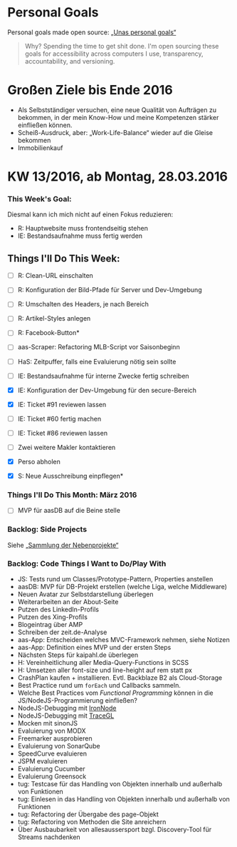 Personal Goals
==============

Personal goals made open source: [„Unas personal goals“](http://una.im/personal-goals-guide/#=%81)
> Why? Spending the time to get shit done. I'm open sourcing these goals for accessibility across computers I use, transparency, accountability, and versioning.

# Großen Ziele bis Ende 2016
* Als Selbstständiger versuchen, eine neue Qualität von Aufträgen zu bekommen, in der mein Know-How und meine Kompetenzen stärker einfließen können.
* Scheiß-Ausdruck, aber: „Work-Life-Balance“ wieder auf die Gleise bekommen
* Immobilienkauf


# KW 13/2016, ab Montag, 28.03.2016


### This Week's Goal: 
Diesmal kann ich mich nicht auf einen Fokus reduzieren:
* R: Hauptwebsite muss frontendseitig stehen
* IE: Bestandsaufnahme muss fertig werden


## Things I'll Do This Week:
- [ ] R: Clean-URL einschalten
- [ ] R: Konfiguration der Bild-Pfade für Server und Dev-Umgebung
- [ ] R: Umschalten des Headers, je nach Bereich
- [ ] R: Artikel-Styles anlegen
- [ ] R: Facebook-Button*
- [ ] aas-Scraper: Refactoring MLB-Script vor Saisonbeginn
- [ ] HaS: Zeitpuffer, falls eine Evaluierung nötig sein sollte
- [ ] IE: Bestandsaufnahme für interne Zwecke fertig schreiben
- [x] IE: Konfiguration der Dev-Umgebung für den secure-Bereich
- [x] IE: Ticket #91 reviewen lassen
- [ ] IE: Ticket #60 fertig machen
- [ ] IE: Ticket #86 reviewen lassen
- [ ] Zwei weitere Makler kontaktieren
- [x] Perso abholen
- [x] S: Neue Ausschreibung einpflegen*



### Things I'll Do This Month: März 2016
- [ ] MVP für aasDB auf die Beine stelle


### Backlog: Side Projects
Siehe [„Sammlung der Nebenprojekte“](~/Sites/dogfood-personal-goal/recources/pet-projects.md)


### Backlog: Code Things I Want to Do/Play With
* JS: Tests rund um Classes/Prototype-Pattern, Properties anstellen
* aasDB: MVP für DB-Projekt erstellen (welche Liga, welche Middleware)
* Neuen Avatar zur Selbstdarstellung überlegen
* Weiterarbeiten an der About-Seite
* Putzen des LinkedIn-Profils
* Putzen des Xing-Profils
* Blogeintrag über AMP
* Schreiben der zeit.de-Analyse
* aas-App: Entscheiden welches MVC-Framework nehmen, siehe Notizen
* aas-App: Definition eines MVP und der ersten Steps
* Nächsten Steps für kaipahl.de überlegen
* H: Vereinheitlichung aller Media-Query-Functions in SCSS
* H: Umsetzen aller font-size und line-height auf rem statt px
* CrashPlan kaufen + installieren. Evtl. Backblaze B2 als Cloud-Storage
* Best Practice rund um `forEach` und Callbacks sammeln.
* Welche Best Practices vom _Functional Programming_ können in die JS/NodeJS-Programmierung einfließen?
* NodeJS-Debugging mit [IronNode](http://s-a.github.io/iron-node/)
* NodeJS-Debugging mit [TraceGL](https://github.com/traceglMPL/tracegl)
* Mocken mit sinonJS
* Evaluierung von MODX
* Freemarker ausprobieren
* Evaluierung von SonarQube
* SpeedCurve evaluieren
* JSPM evaluieren
* Evaluierung Cucumber
* Evaluierung Greensock
* tug: Testcase für das Handling von Objekten innerhalb und außerhalb von Funktionen
* tug: Einlesen in das Handling von Objekten innerhalb und außerhalb von Funktionen
* tug: Refactoring der Übergabe des page-Objekt
* tug: Refactoring von Methoden die Site anreichern
* Über Ausbaubarkeit von allesaussersport bzgl. Discovery-Tool für Streams nachdenken


